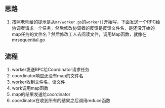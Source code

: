 ## 思路

1. 按照老师给的提示是从`mr/worker.go`的`worker()`开始写，下面发送一个RPC给协调者请求一个任务，然后修改协调者的反馈是反馈文件名，是还没开始的map任务的文件名？然后修改工人去阅读文件，调用Map函数，就像在mrsequential.go

## 流程

1. worker发送RPC给Coordinator请求任务
2. coordinator响应还没有map的文件名
3. worker收到文件名，读文件
4. work调用map函数
5. map的结果发送给coordinator
6. coordinator在收到所有的结果之后调用reduce函数